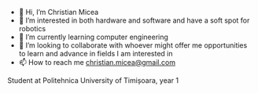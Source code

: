 - 👋 Hi, I’m Christian Micea
- 👀 I’m interested in both hardware and software and have a soft spot for robotics
- 🌱 I’m currently learning computer engineering
- 💞️ I’m looking to collaborate with whoever might offer me opportunities to learn and advance in fields I am interested in
- 📫 How to reach me christian.micea@gmail.com

Student at Politehnica University of Timișoara, year 1

<!---
christian-micea/christian-micea is a ✨ special ✨ repository because its `README.md` (this file) appears on your GitHub profile.
You can click the Preview link to take a look at your changes.
--->
